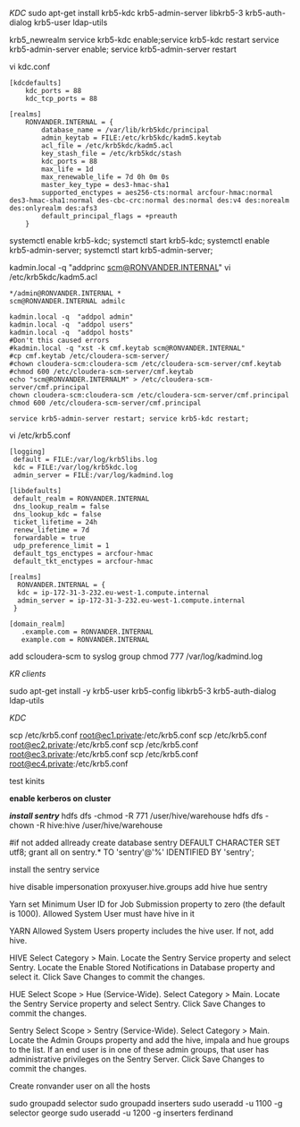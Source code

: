 *KDC*
sudo apt-get install krb5-kdc krb5-admin-server libkrb5-3 krb5-auth-dialog krb5-user ldap-utils

krb5_newrealm
service krb5-kdc enable;service krb5-kdc restart
service krb5-admin-server enable; service krb5-admin-server restart

vi kdc.conf
```
[kdcdefaults]
    kdc_ports = 88
    kdc_tcp_ports = 88

[realms]
    RONVANDER.INTERNAL = {
        database_name = /var/lib/krb5kdc/principal
        admin_keytab = FILE:/etc/krb5kdc/kadm5.keytab
        acl_file = /etc/krb5kdc/kadm5.acl
        key_stash_file = /etc/krb5kdc/stash
        kdc_ports = 88
        max_life = 1d
        max_renewable_life = 7d 0h 0m 0s
        master_key_type = des3-hmac-sha1
        supported_enctypes = aes256-cts:normal arcfour-hmac:normal des3-hmac-sha1:normal des-cbc-crc:normal des:normal des:v4 des:norealm des:onlyrealm des:afs3
        default_principal_flags = +preauth
    }
```


systemctl enable krb5-kdc; systemctl start krb5-kdc;
systemctl enable krb5-admin-server; systemctl start krb5-admin-server;
 
 kadmin.local -q "addprinc scm@RONVANDER.INTERNAL"
 vi /etc/krb5kdc/kadm5.acl
```
*/admin@RONVANDER.INTERNAL *
scm@RONVANDER.INTERNAL admilc
```

```
kadmin.local -q  "addpol admin"
kadmin.local -q  "addpol users"
kadmin.local -q  "addpol hosts"
#Don't this caused errors
#kadmin.local -q "xst -k cmf.keytab scm@RONVANDER.INTERNAL"
#cp cmf.keytab /etc/cloudera-scm-server/
#chown cloudera-scm:cloudera-scm /etc/cloudera-scm-server/cmf.keytab 
#chmod 600 /etc/cloudera-scm-server/cmf.keytab
echo "scm@RONVANDER.INTERNALM" > /etc/cloudera-scm-server/cmf.principal
chown cloudera-scm:cloudera-scm /etc/cloudera-scm-server/cmf.principal 
chmod 600 /etc/cloudera-scm-server/cmf.principal

service krb5-admin-server restart; service krb5-kdc restart;
```

vi /etc/krb5.conf
```
[logging]
 default = FILE:/var/log/krb5libs.log
 kdc = FILE:/var/log/krb5kdc.log
 admin_server = FILE:/var/log/kadmind.log

[libdefaults]
 default_realm = RONVANDER.INTERNAL
 dns_lookup_realm = false
 dns_lookup_kdc = false
 ticket_lifetime = 24h
 renew_lifetime = 7d
 forwardable = true
 udp_preference_limit = 1
 default_tgs_enctypes = arcfour-hmac
 default_tkt_enctypes = arcfour-hmac 

[realms] 
  RONVANDER.INTERNAL = {
  kdc = ip-172-31-3-232.eu-west-1.compute.internal
  admin_server = ip-172-31-3-232.eu-west-1.compute.internal
 }

[domain_realm]
   .example.com = RONVANDER.INTERNAL
   example.com = RONVANDER.INTERNAL
```

add scloudera-scm to syslog group
chmod 777 /var/log/kadmind.log

*KR clients*

sudo apt-get install -y krb5-user krb5-config libkrb5-3 krb5-auth-dialog ldap-utils

*KDC*

scp /etc/krb5.conf root@ec1.private:/etc/krb5.conf
scp /etc/krb5.conf root@ec2.private:/etc/krb5.conf
scp /etc/krb5.conf root@ec3.private:/etc/krb5.conf
scp /etc/krb5.conf root@ec4.private:/etc/krb5.conf

test kinits

**enable kerberos on cluster**



***install sentry***
 hdfs dfs -chmod -R 771 /user/hive/warehouse
 hdfs dfs -chown -R hive:hive /user/hive/warehouse

#if not added allready
create database sentry DEFAULT CHARACTER SET utf8;
grant all on sentry.* TO 'sentry'@'%' IDENTIFIED BY 'sentry';

install the sentry service


 hive 
 	disable impersonation
 	proxyuser.hive.groups add 
 	hive
    hue
    sentry

 Yarn set 
 	Minimum User ID for Job Submission property to zero (the default is 1000).
	Allowed System User must have hive in it



 YARN Allowed System Users property includes the hive user. If not, add hive.


HIVE Select Category > Main.
Locate the Sentry Service property and select Sentry.
Locate the Enable Stored Notifications in Database property and select it.
Click Save Changes to commit the changes.

HUE Select Scope > Hue (Service-Wide).
Select Category > Main.
Locate the Sentry Service property and select Sentry.
Click Save Changes to commit the changes.

Sentry
Select Scope > Sentry (Service-Wide).
Select Category > Main.
Locate the Admin Groups property and add the hive, impala and hue groups to the list. If an end user is in one of these admin groups, that user has administrative privileges on the Sentry Server.
Click Save Changes to commit the changes.


Create ronvander user on all the hosts

sudo groupadd selector
sudo groupadd inserters
sudo useradd -u 1100 -g selector george
sudo useradd -u 1200 -g inserters ferdinand